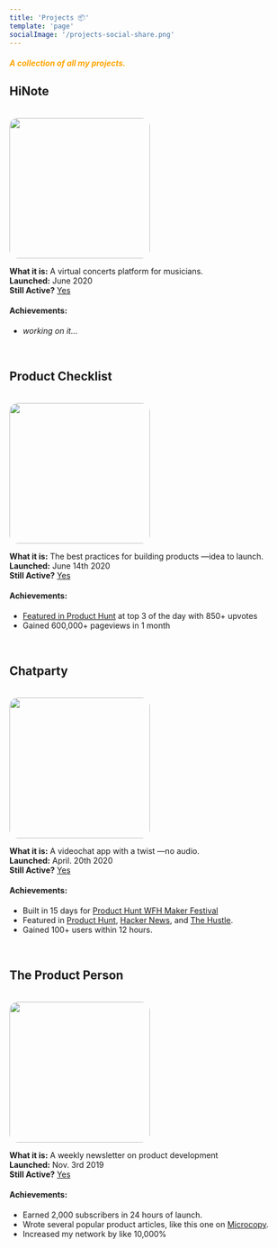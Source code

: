 ```yaml
---
title: 'Projects 📦'
template: 'page'
socialImage: '/projects-social-share.png'
---
```


#### <span style="color:orange">**_A collection of all my projects._**</span>

<!-- HINOTE -->

## HiNote

<br>
<img src="https://i.ibb.co/DrS0Mpd/Stripe-Logo-transparent.png" style="border-radius:15px" height="250px">

**What it is:** A virtual concerts platform for musicians. <br>
**Launched:** June 2020 <br>
**Still Active?** [Yes](https://hinote.live)

#### Achievements:

- _working on it..._

<br>

<!-- PRODUCT CHECKLIST -->

## Product Checklist

<br>
<img src="https://i.ibb.co/z4TzRXj/pc-logo.png" style="border-radius:15px" height="250px">

**What it is:** The best practices for building products —idea to launch. <br>
**Launched:** June 14th 2020 <br>
**Still Active?** [Yes](https://theproductperson.co)

#### Achievements:

- [Featured in Product Hunt](https://www.producthunt.com/posts/product-checklist) at top 3 of the day with 850+ upvotes
- Gained 600,000+ pageviews in 1 month

<br>

<!-- CHATPARTY -->

## Chatparty

<br>
<img src="https://i.ibb.co/rm0tyQb/ph-thumbnail.png" style="border-radius:15px" height="250px">

**What it is:** A videochat app with a twist —no audio. <br>
**Launched:** April. 20th 2020 <br>
**Still Active?** [Yes](https://chatparty.co)

#### Achievements:

- Built in 15 days for [Product Hunt WFH Maker Festival](https://www.producthunt.com/makers-festival/wfh)
- Featured in [Product Hunt](https://www.producthunt.com/posts/chatparty), [Hacker News](https://news.ycombinator.com/item?id=22916158), and [The Hustle](https://thehustle.co/04212020-silicon-valley-clubhouse/).
- Gained 100+ users within 12 hours.

<br>

<!-- THE PRODUCT PERSON -->

## The Product Person

<br>
<img src="https://i.ibb.co/D4bQwHf/The-Product-Person-Logo.png" style="border-radius:15px" height="250px">

**What it is:** A weekly newsletter on product development <br>
**Launched:** Nov. 3rd 2019 <br>
**Still Active?** [Yes](https://theproductperson.com)

#### Achievements:

- Earned 2,000 subscribers in 24 hours of launch.
- Wrote several popular product articles, like this one on [Microcopy](https://twitter.com/antdke/status/1263130017598406657?s=20).
- Increased my network by like 10,000%
